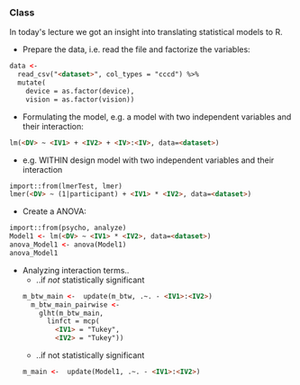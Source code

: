 ### Class
In today's lecture we got an insight into translating statistical models to R.

- Prepare the data, i.e. read the file and factorize the variables:
```html
data <-
  read_csv("<dataset>", col_types = "cccd") %>%
  mutate(
    device = as.factor(device),
    vision = as.factor(vision))
```
- Formulating the model, e.g. a model with two independent variables and their interaction:
```html
lm(<DV> ~ <IV1> + <IV2> + <IV>:<IV>, data=<dataset>)
```
- e.g. WITHIN design model with two independent variables and their interaction 
```html
import::from(lmerTest, lmer)
lmer(<DV> ~ (1|participant) + <IV1> * <IV2>, data=<dataset>)
```
- Create a ANOVA:
```html
import::from(psycho, analyze)
Model1 <- lm(<DV> ~ <IV1> * <IV2>, data=<dataset>)
anova_Model1 <- anova(Model1)
anova_Model1
```
- Analyzing interaction terms..
  - ..if *not* statistically significant
   ```html
   m_btw_main <-  update(m_btw, .~. - <IV1>:<IV2>)
     m_btw_main_pairwise <-
       glht(m_btw_main,
         linfct = mcp(
           <IV1> = "Tukey",
           <IV2> = "Tukey"))
    ```
  - ..if not statistically significant
   ```html
   m_main <-  update(Model1, .~. - <IV1>:<IV2>)
   ```
   


    
